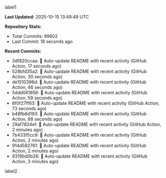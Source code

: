 
label1 
<!-- ACTIVITY_START -->
**Last Updated:** 2025-10-15 13:49:49 UTC

**Repository Stats:**
- Total Commits: 99602
- Last Commit: 18 seconds ago

**Recent Commits:**
- 3df820ccaa: 🤖 Auto-update README with recent activity (GitHub Action, 17 seconds ago)
- 528bfd35a2: 🤖 Auto-update README with recent activity (GitHub Action, 30 seconds ago)
- de1510396d: 🤖 Auto-update README with recent activity (GitHub Action, 46 seconds ago)
- 5ddd061856: 🤖 Auto-update README with recent activity (GitHub Action, 59 seconds ago)
- 8f0f27ff63: 🤖 Auto-update README with recent activity (GitHub Action, 73 seconds ago)
- b48fb8d193: 🤖 Auto-update README with recent activity (GitHub Action, 88 seconds ago)
- 29af7824ef: 🤖 Auto-update README with recent activity (GitHub Action, 2 minutes ago)
- 7b433f5cc9: 🤖 Auto-update README with recent activity (GitHub Action, 2 minutes ago)
- 914d592761: 🤖 Auto-update README with recent activity (GitHub Action, 2 minutes ago)
- 9319bd0b28: 🤖 Auto-update README with recent activity (GitHub Action, 3 minutes ago)
<!-- ACTIVITY_END -->

label2
